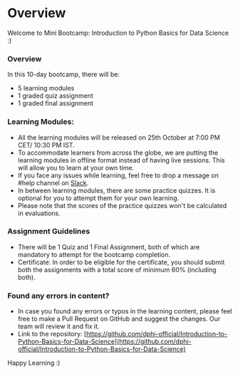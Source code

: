 # Overview

Welcome to Mini Bootcamp: Introduction to Python Basics for Data Science :)

### Overview

In this 10-day bootcamp, there will be:

* 5 learning modules
* 1 graded quiz assignment
* 1 graded final assignment

### Learning Modules:

* All the learning modules will be released on 25th October at 7:00 PM CET/ 10:30 PM IST.
* To accommodate learners from across the globe, we are putting the learning modules in offline format instead of having live sessions. This will allow you to learn at your own time.
* If you face any issues while learning, feel free to drop a message on #help channel on [Slack](https://join.slack.com/t/dphibootcamp/shared\_invite/zt-ndk1sg93-31J2Fnzn\~pLkbqMTCJrfaw).
* In between learning modules, there are some practice quizzes. It is optional for you to attempt them for your own learning.
* Please note that the scores of the practice quizzes won't be calculated in evaluations.

### Assignment Guidelines

* There will be 1 Quiz and 1 Final Assignment, both of which are mandatory to attempt for the bootcamp completion.
* Certificate: In order to be eligible for the certificate, you should submit both the assignments with a total score of minimum 60% (including both).

### Found any errors in content?

* In case you found any errors or typos in the learning content, please feel free to make a Pull Request on GitHub and suggest the changes. Our team will review it and fix it.
* Link to the repository: [https://github.com/dphi-official/Introduction-to-Python-Basics-for-Data-Science](https://github.com/dphi-official/Introduction-to-Python-Basics-for-Data-Science)

&#x20;Happy Learning :)
